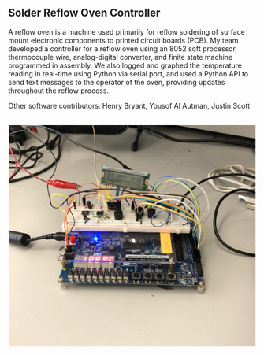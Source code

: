 ## Solder Reflow Oven Controller

A reflow oven is a machine used primarily for reflow soldering of surface mount electronic components to printed circuit boards (PCB). My team developed a controller for a reflow oven using an 8052 soft processor, thermocouple wire, analog-digital converter, and finite state machine programmed in assembly. We also logged and graphed the temperature reading in real-time using Python via serial port, and used a Python API to send text messages to the operator of the oven, providing updates throughout the reflow process.

Other software contributors: Henry Bryant, Yousof Al Autman, Justin Scott

<p align="center">
  <br>
  <img src="Reflow_Controller.jpg" width="500">
</p>
